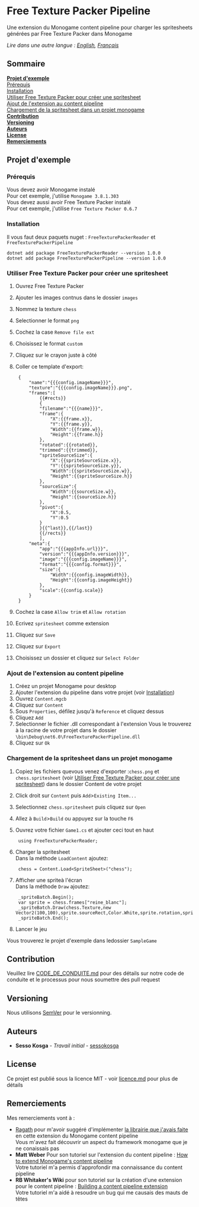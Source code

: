 # Free Texture Packer Pipeline

Une extension du Monogame content pipeline pour charger les spritesheets générées par Free Texture Packer dans Monogame

*Lire dans une autre langue : [English](Readme.md), [Français](Readme.fr.md)*

## Sommaire
**[Projet d'exemple](#projet-dexemple)**  
[Prérequis](#prérequis)  
[Installation](#installation)  
[Utiliser Free Texture Packer pour créer une spritesheet](#utiliser-free-texture-packer-pour-créer-une-spritesheet)  
[Ajout de l'extension au content pipeline](#ajout-de-lextension-au-content-pipeline)  
[Chargement de la spritesheet dans un projet monogame](#chargement-de-la-spritesheet-dans-un-projet-monogame)  
**[Contribution](#contribution)**  
**[Versioning](#versioning)**  
**[Auteurs](#auteurs)**  
**[License](#license)**  
**[Remerciements](#remerciements)**  

## Projet d'exemple

### Prérequis
Vous devez avoir Monogame instalé   
Pour cet exemple, j'utilise `Monogame 3.8.1.303`  
Vous devez aussi avoir Free Texture Packer instalé  
Pour cet exemple, j'utilise `Free Texture Packer 0.6.7`

### Installation
Il vous faut deux paquets nuget : `FreeTexturePackerReader` et `FreeTexturePackerPipeline`  

    dotnet add package FreeTexturePackerReader --version 1.0.0
    dotnet add package FreeTexturePackerPipeline --version 1.0.0

### Utiliser Free Texture Packer pour créer une spritesheet
1. Ouvrez Free Texture Packer
2. Ajouter les images contnus dans le dossier `images`
3. Nommez la texture `chess`
4. Selectionner le format `png`
5. Cochez la case `Remove file ext`
7. Choisissez le format `custom`
8. Cliquez sur le crayon juste à côté
9. Coller ce template d'export:

        {
            "name":"{{{config.imageName}}}",
            "texture":"{{{config.imageName}}}.png",
            "frames":[
                {{#rects}}
                {
                "filename":"{{{name}}}",
                "frame":{
                    "X":{{frame.x}},
                    "Y":{{frame.y}},
                    "Width":{{frame.w}},
                    "Height":{{frame.h}}
                },
                "rotated":{{rotated}},
                "trimmed":{{trimmed}},
                "spriteSourceSize":{
                    "X":{{spriteSourceSize.x}},
                    "Y":{{spriteSourceSize.y}},
                    "Width":{{spriteSourceSize.w}},
                    "Height":{{spriteSourceSize.h}}
                },
                "sourceSize":{
                    "Width":{{sourceSize.w}},
                    "Height":{{sourceSize.h}}
                },
                "pivot":{
                    "X":0.5,
                    "Y":0.5
                }        
                }{{^last}},{{/last}}
                {{/rects}}
                ],
            "meta":{
                "app":"{{{appInfo.url}}}",
                "version":"{{{appInfo.version}}}",
                "image":"{{{config.imageName}}}",
                "format":"{{{config.format}}}",
                "size":{
                    "Width":{{config.imageWidth}},
                    "Height":{{config.imageHeight}}
                },
                "scale":{{config.scale}}
            }
        }
10. Cochez la case `Allow trim` et `Allow rotation`
11. Ecrivez `spritesheet` comme extension
12. Cliquez sur  `Save`
13. Cliquez sur `Export`
14. Choisissez un dossier et cliquez sur `Select Folder`

### Ajout de l'extension au content pipeline
1. Créez un projet Monogame pour desktop
2. Ajouter l'extension du pipeline dans votre projet (voir [Installation](#installation))
3. Ouvrez `Content.mgcb`
4. Cliquez sur `Content`
5. Sous `Properties`, défilez jusqu'à `Reference` et cliquez dessus
6. Cliquez `Add`
7. Selectionner le fichier .dll correspondant à l'extension
    Vous le trouverez à la racine de votre projet dans le dossier `\bin\Debug\net6.0\FreeTexturePackerPipeline.dll`
8. Cliquez sur `Ok`

### Chargement de la spritesheet dans un projet monogame
1. Copiez les fichiers quevous venez d'exporter :`chess.png` et `chess.spritesheet` (voir [Utiliser Free Texture Packer pour créer une spritesheet](#utiliser-free-texture-packer-pour-créer-une-spritesheet)) dans le dossier Content de votre projet
2. Click droit sur `Content` puis `Add`>`Existing Item...` 
3. Selectionnez `chess.spritesheet` puis cliquez sur `Open`
4. Allez à `Build`>`Build` ou appuyez sur la touche `F6`
5. Ouvrez votre fichier `Game1.cs` et ajouter ceci tout en haut 

        using FreeTexturePackerReader;
6. Charger la spritesheet  
    Dans la méthode `LoadContent` ajoutez: 

        chess = Content.Load<SpriteSheet>("chess");
7. Afficher une spriteà l'écran  
    Dans la méthode `Draw` ajoutez:   

        _spriteBatch.Begin();
        var sprite = chess.frames["reine_blanc"];
        _spriteBatch.Draw(chess.Texture,new Vector2(100,100),sprite.sourceRect,Color.White,sprite.rotation,sprite.origin,1,SpriteEffects.None,1);
        _spriteBatch.End();
8. Lancer le jeu

Vous trouverez le projet d'exemple dans ledossier `SampleGame`  

## Contribution

Veuillez lire [CODE_DE_CONDUITE.md](CODE_DE_CONDUITE.md) pour des détails sur notre code de conduite et le processus pour nous soumettre des pull request

## Versioning

Nous utilisons [SemVer](http://semver.org/) pour le versionning.

## Auteurs

* **Sesso Kosga** - *Travail  initial* - [sessokosga](https://github.com/sessokosga)

## License

Ce projet est publié sous la licence MIT - voir [licence.md](licence.md) pour plus de détails

## Remerciements

Mes remerciements vont à :
* [Ragath](https://github.com/Ragath) pour m'avoir suggéré d'implémenter [la librairie que j'avais faite](https://github.com/senor16/Free-Texture-Packer-Loader) en cette extension du Monogame content pipeline  
    Vous m'avez fait découvrir un aspect du framework monogame que je ne conaissais pas
* **Matt Weber** Pour son tutoriel sur l'extension du content pipeline :  [How to extend Monogame's content pipeline](https://badecho.com/index.php/2022/08/17/extending-pipeline/)  
    Votre tutoriel m'a permis d'approfondir ma connaissance du content pipeline
* **RB Whitaker's Wiki** pour son tutoriel sur la création d'une extension pour le content pipeline :  [Building a content pipeline extension](https://rbwhitaker.com/tutorials/xna/content-pipeline/extending/part-1/)  
    Votre tutoriel m'a aidé à resoudre un bug qui me causais des mauts de têtes
